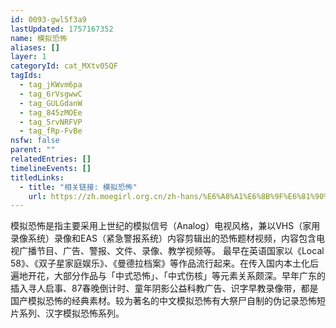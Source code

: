 ```yaml
---
id: 0093-gwl5f3a9
lastUpdated: 1757167352
name: 模拟恐怖
aliases: []
layer: 1
categoryId: cat_MXtv05QF
tagIds:
  - tag_jKWvm6pa
  - tag_6rVsgwwC
  - tag_GULGdanW
  - tag_845zMOEe
  - tag_5rvNRFVP
  - tag_fRp-FvBe
nsfw: false
parent: ""
relatedEntries: []
timelineEvents: []
titledLinks:
  - title: "相关链接: 模拟恐怖"
    url: https://zh.moegirl.org.cn/zh-hans/%E6%A8%A1%E6%8B%9F%E6%81%90%E6%80%96
---
```


模拟恐怖是指主要采用上世纪的模拟信号（Analog）电视风格，兼以VHS（家用录像系统）录像和EAS（紧急警报系统）内容剪辑出的恐怖题材视频，内容包含电视广播节目、广告、警报、文件、录像、教学视频等。 最早在英语国家以《Local 58》、《双子星家庭娱乐》、《曼德拉档案》等作品流行起来。在传入国内本土化后遍地开花，大部分作品与「中式恐怖」、「中式伤核」等元素关系颇深。早年广东的插入寻人启事、87春晚倒计时、童年阴影公益科教广告、识字早教录像带，都是国产模拟恐怖的经典素材。较为著名的中文模拟恐怖有大祭尸自制的伪记录恐怖短片系列、汉字模拟恐怖系列。